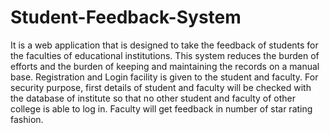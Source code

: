 # Student-Feedback-System
It is a web application that is designed to take the feedback of students for the faculties of educational institutions.
This system reduces the burden of efforts and the burden of keeping and maintaining the records on a manual base.
Registration and Login facility is given to the student and faculty.
For security purpose, first details of student and faculty will be checked with the database of institute so that no other student and faculty of other college is able to log in.
Faculty will get feedback in number of star rating fashion.
